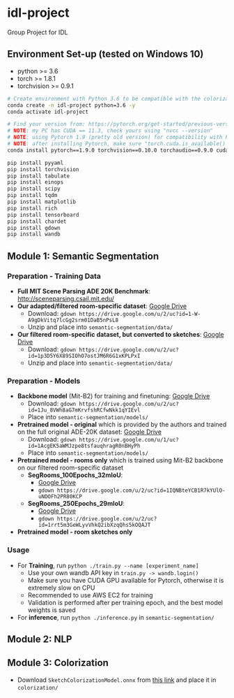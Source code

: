 # idl-project
Group Project for IDL

## Environment Set-up (tested on Windows 10)
- python >= 3.6
- torch >= 1.8.1
- torchvision >= 0.9.1
```bash
# Create environment with Python 3.6 to be compatible with the colorization model
conda create -n idl-project python=3.6 -y
conda activate idl-project

# Find your version from: https://pytorch.org/get-started/previous-versions/
# NOTE: my PC has CUDA == 11.3, check yours using "nvcc --version"
# NOTE: using Pytorch 1.9 (pretty old version) for compatibility with Python 3.6
# NOTE: after installing Pytorch, make sure "torch.cuda.is_available() == True"
conda install pytorch==1.9.0 torchvision==0.10.0 torchaudio==0.9.0 cudatoolkit=11.3 -c pytorch -c conda-forge

pip install pyyaml
pip install torchvision
pip install tabulate
pip install einops
pip install scipy
pip install tqdm
pip install matplotlib
pip install rich
pip install tensorboard
pip install chardet
pip install gdown
pip install wandb
```

## Module 1: Semantic Segmentation
### Preparation - Training Data
- **Full MIT Scene Parsing ADE 20K Benchmark**: http://sceneparsing.csail.mit.edu/
- **Our adapted/filtered room-specific dataset**: [Google Drive](https://drive.google.com/file/d/1-W-A9gDkVitq7lcGg2srm01DaB5nPsL8/view?usp=drive_link)
  - Download: `gdown https://drive.google.com/u/2/uc?id=1-W-A9gDkVitq7lcGg2srm01DaB5nPsL8`
  - Unzip and place into `semantic-segmentation/data/`
- **Our filtered room-specific dataset, but converted to sketches**: [Google Drive](https://drive.google.com/file/d/1p3D5Y6X89SIOhO7ostJM6R6G1xKPLPxI/view?usp=drive_link)
  - Download: `gdown https://drive.google.com/u/2/uc?id=1p3D5Y6X89SIOhO7ostJM6R6G1xKPLPxI`
  - Unzip and place into `semantic-segmentation/data/`

### Preparation - Models
- **Backbone model** (Mit-B2) for training and finetuning: [Google Drive](https://drive.google.com/file/d/1Ju_8VWh8aG7mKrvfshRCfwNkk1qYIEvl/view?usp=drive_link)
  - Download: `gdown https://drive.google.com/u/2/uc?id=1Ju_8VWh8aG7mKrvfshRCfwNkk1qYIEvl`
  - Place into `semantic-segmentation/models/`
- **Pretrained model - original** which is provided by the authors and trained on the full original ADE-20K dataset: [Google Drive](https://drive.google.com/u/0/uc?id=1AcgEK5aWMJzpe8tsfauqhragR0nBHyPh&export=download)
  - Download: `gdown https://drive.google.com/u/1/uc?id=1AcgEK5aWMJzpe8tsfauqhragR0nBHyPh`
  - Place into `semantic-segmentation/models/`
- **Pretrained model - rooms only** which is trained using Mit-B2 backbone on our filtered room-specific dataset
  - **SegRooms_100Epochs_32mIoU**: 
    - [Google Drive](https://drive.google.com/file/d/1IQNBteYCB1R7kYUlO-uNDOFh2PR80KCP/view?usp=drive_link)
    - `gdown https://drive.google.com/u/2/uc?id=1IQNBteYCB1R7kYUlO-uNDOFh2PR80KCP`
  - **SegRooms_250Epochs_29mIoU**:
    - [Google Drive](https://drive.google.com/file/d/1rrt5m3GeWLyvVhkQ2ibXzqQhs5kOQAJT/view?usp=drive_link)
    - `gdown https://drive.google.com/u/2/uc?id=1rrt5m3GeWLyvVhkQ2ibXzqQhs5kOQAJT`
- **Pretrained model - room sketches only**


### Usage
- For **Training**, run `python ./train.py --name [experiment_name]`
  - Use your own wandb API key in `train.py -> wandb.login()`
  - Make sure you have CUDA GPU available for Pytorch, otherwise it is extremely slow on CPU
  - Recommended to use AWS EC2 for training
  - Validation is performed after per training epoch, and the best model weights is saved
- For **inference**, run `python ./inference.py` in `semantic-segmentation/`

## Module 2: NLP

## Module 3: Colorization
- Download `SketchColorizationModel.onnx` from [this link](https://github.com/rapidrabbit76/SketchColorization/releases) and place it in `colorization/`
